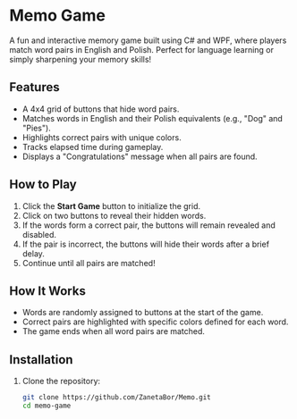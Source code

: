 # Memo Game

A fun and interactive memory game built using C# and WPF, where players match word pairs in English and Polish. Perfect for language learning or simply sharpening your memory skills!

## Features
- A 4x4 grid of buttons that hide word pairs.
- Matches words in English and their Polish equivalents (e.g., "Dog" and "Pies").
- Highlights correct pairs with unique colors.
- Tracks elapsed time during gameplay.
- Displays a "Congratulations" message when all pairs are found.

## How to Play
1. Click the **Start Game** button to initialize the grid.
2. Click on two buttons to reveal their hidden words.
3. If the words form a correct pair, the buttons will remain revealed and disabled.
4. If the pair is incorrect, the buttons will hide their words after a brief delay.
5. Continue until all pairs are matched!

## How It Works
- Words are randomly assigned to buttons at the start of the game.
- Correct pairs are highlighted with specific colors defined for each word.
- The game ends when all word pairs are matched.

## Installation
1. Clone the repository:
   ```bash
   git clone https://github.com/ZanetaBor/Memo.git
   cd memo-game
